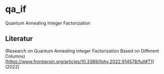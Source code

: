 # qa_if
Quantum Annealing Integer Factorization


## Literatur
(Research on Quantum Annealing Integer Factorization Based on Different Columns)[https://www.frontiersin.org/articles/10.3389/fphy.2022.914578/full#T1] (2022)
